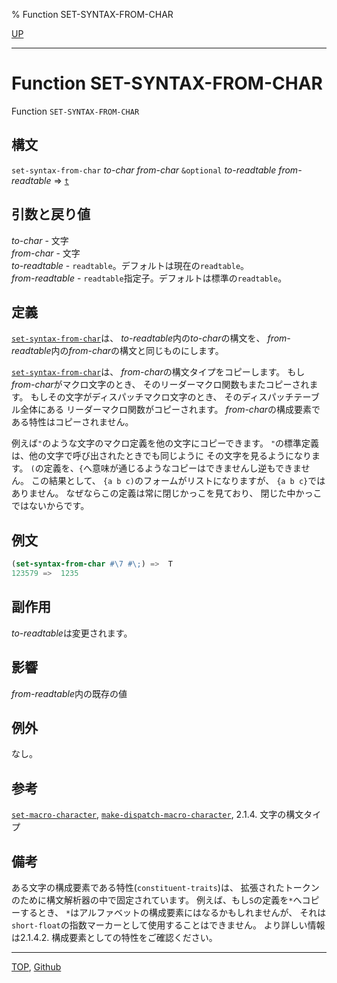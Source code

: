 % Function SET-SYNTAX-FROM-CHAR

[UP](23.2.html)  

---

# Function **SET-SYNTAX-FROM-CHAR**


Function `SET-SYNTAX-FROM-CHAR`


## 構文

`set-syntax-from-char` *to-char* *from-char*
 `&optional` *to-readtable* *from-readtable*
 => [`t`](5.3.t-variable.html)


## 引数と戻り値

*to-char* - 文字  
*from-char* - 文字  
*to-readtable* - `readtable`。デフォルトは現在の`readtable`。  
*from-readtable* - `readtable`指定子。デフォルトは標準の`readtable`。


## 定義

[`set-syntax-from-char`](23.2.set-syntax-from-char.html)は、
*to-readtable*内の*to-char*の構文を、
*from-readtable*内の*from-char*の構文と同じものにします。

[`set-syntax-from-char`](23.2.set-syntax-from-char.html)は、
*from-char*の構文タイプをコピーします。
もし*from-char*がマクロ文字のとき、
そのリーダーマクロ関数もまたコピーされます。
もしその文字がディスパッチマクロ文字のとき、
そのディスパッチテーブル全体にある
リーダーマクロ関数がコピーされます。
*from-char*の構成要素である特性はコピーされません。

例えば`"`のような文字のマクロ定義を他の文字にコピーできます。
`"`の標準定義は、他の文字で呼び出されたときでも同じように
その文字を見るようになります。
`(`の定義を、`{`へ意味が通じるようなコピーはできませんし逆もできません。
この結果として、
`{a b c)`のフォームがリストになりますが、
`{a b c}`ではありません。
なぜならこの定義は常に閉じかっこを見ており、
閉じた中かっこではないからです。


## 例文

```lisp
(set-syntax-from-char #\7 #\;) =>  T
123579 =>  1235
```


## 副作用

*to-readtable*は変更されます。


## 影響

*from-readtable*内の既存の値


## 例外

なし。


## 参考

[`set-macro-character`](23.2.set-macro-character.html),
[`make-dispatch-macro-character`](23.2.make-dispatch-macro-character.html),
2.1.4. 文字の構文タイプ


## 備考

ある文字の構成要素である特性(`constituent-traits`)は、
拡張されたトークンのために構文解析器の中で固定されています。
例えば、もし`S`の定義を`*`へコピーするとき、
`*`はアルファベットの構成要素にはなるかもしれませんが、
それは`short-float`の指数マーカーとして使用することはできません。
より詳しい情報は2.1.4.2. 構成要素としての特性をご確認ください。


---
[TOP](index.html),  [Github](https://github.com/nptcl/npt-japanese)

